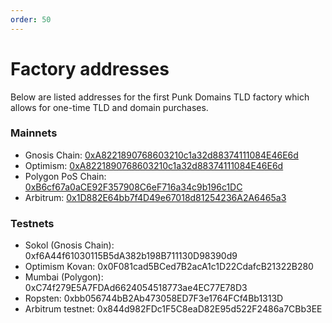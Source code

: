 ```yaml
---
order: 50
---
```


# Factory addresses

Below are listed addresses for the first Punk Domains TLD factory which allows for one-time TLD and domain purchases.

### Mainnets

- Gnosis Chain: [0xA8221890768603210c1a32d88374111084E46E6d](https://blockscout.com/xdai/mainnet/address/0xA8221890768603210c1a32d88374111084E46E6d)
- Optimism: [0xA8221890768603210c1a32d88374111084E46E6d](https://optimistic.etherscan.io/address/0xA8221890768603210c1a32d88374111084E46E6d)
- Polygon PoS Chain: [0xB6cf67a0aCE92F357908C6eF716a34c9b196c1DC](https://polygonscan.com/address/0xB6cf67a0aCE92F357908C6eF716a34c9b196c1DC)
- Arbitrum: [0x1D882E64bb7f4D49e67018d81254236A2A6465a3](https://arbiscan.io/address/0x1d882e64bb7f4d49e67018d81254236a2a6465a3)

### Testnets

- Sokol (Gnosis Chain): 0xf6A44f61030115B5dA382b198B711130D98390d9
- Optimism Kovan: 0x0F081cad5BCed7B2acA1c1D22CdafcB21322B280
- Mumbai (Polygon): 0xC74f279E5A7FDAd6624054518773ae4EC77E78D3
- Ropsten: 0xbb056744bB2Ab473058ED7F3e1764FCf4Bb1313D
- Arbitrum testnet: 0x844d982FDc1F5C8eaD82E95d522F2486a7CBb3EE
